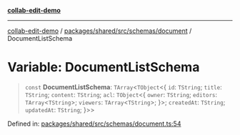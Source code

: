 [**collab-edit-demo**](../../../../../../README.md)

***

[collab-edit-demo](../../../../../../README.md) / [packages/shared/src/schemas/document](../README.md) / DocumentListSchema

# Variable: DocumentListSchema

> `const` **DocumentListSchema**: `TArray`\<`TObject`\<\{ `id`: `TString`; `title`: `TString`; `content`: `TString`; `acl`: `TObject`\<\{ `owner`: `TString`; `editors`: `TArray`\<`TString`\>; `viewers`: `TArray`\<`TString`\>; \}\>; `createdAt`: `TString`; `updatedAt`: `TString`; \}\>\>

Defined in: [packages/shared/src/schemas/document.ts:54](https://github.com/austyle-io/pub-sub-demo/blob/facd25f09850fc4e78e94ce267c52e173d869933/packages/shared/src/schemas/document.ts#L54)
